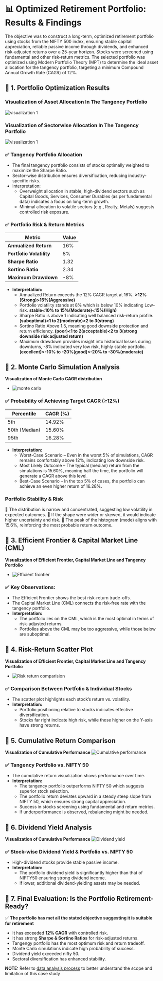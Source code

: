 # 📊 **Optimized Retirement Portfolio: Results & Findings**
The objective was to construct a long-term, optimized retirement portfolio using stocks from the NIFTY 500 index, ensuring stable capital appreciation, reliable passive income through dividends, and enhanced risk-adjusted returns over a 25-year horizon. Stocks were screened using fundamental and other risk-return metrics. The selected portfolio was optimized using Modern Portfolio Theory (MPT) to determine the ideal asset allocation for the tangency portfolio, targeting a minimum Compound Annual Growth Rate (CAGR) of 12%.
## 🔹 **1. Portfolio Optimization Results**
### Visualization of Asset Allocation In The Tangency Portfolio
![visualization 1](result/tangency_portfolio_asset_allocation.png)
### Visualization of Sectorwise Allocation In The Tangency Portfolio
![visualization 1](result/tangency_portfolio_sector_allocation.png)
### ✅ **Tangency Portfolio Allocation**
- The final tangency portfolio consists of stocks optimally weighted to maximize the Sharpe Ratio.
- Sector-wise distribution ensures diversification, reducing industry-specific risks.
- Interpretation:
  - Overweight allocation in stable, high-dividend sectors such as Capital Goods, Services, Consumer Durables (as per fundamental data) indicates a focus on long-term growth.
  - Minimal allocation to volatile sectors (e.g., Realty, Metals) suggests controlled risk exposure.

### ✅ **Portfolio Risk & Return Metrics**
| Metric                  | Value  |
|------------------------|--------|
| **Annualized Return**  | 16%    |
| **Portfolio Volatility** | 8%    |
| **Sharpe Ratio**       | 1.32     |
| **Sortino Ratio**      | 2.34     |
| **Maximum Drawdown**   | -8%    |

- **Interpretation:**
  - Annualized Return exceeds the 12% CAGR target at 16%. **>12% (Strong)>15%(Aggressive)**
  - Portfolio volatility stands at 8% which is below 10% indicating Low-risk. **stable<10% to 15%(Moderate)<15%(High)**
  - Sharpe Ratio is above 1 indicating well balanced risk-return profile. **(suboptimal)<1 to 2(moderate)<2 to 3(strong)**
  - Sortino Ratio Above 1.5, meaning good downside protection and return efficiency. **(poor)<1 to 2(acceptable)<2 to 3(strong downside risk adjusted return)**
  - Maximum drawdown provides insight into historical losses during downturns, -8% indicated very low risk, highly stable portfolio. **(excellent)<-10% to -20%(good)<-20% to -30%(moderate)**

## 🔹 **2. Monte Carlo Simulation Analysis**
**Visualization of Monte Carlo CAGR distribution**
  - ![monte carlo](result/montecarlo_interpretation.png)

### ✅ **Probability of Achieving Target CAGR (≥12%)** 
| Percentile | CAGR (%) |
|------------|----------|
| 5th       | 14.92%      |
| 50th (Median) | 15.60% |
| 95th      | 16.28%      |

- **Interpretation:**
  - Worst-Case Scenario – Even in the worst 5% of simulations, CAGR remains comfortably above 12%, indicating low downside risk.
  - Most Likely Outcome – The typical (median) return from the simulations is 15.60%, meaning half the time, the portfolio will generate a CAGR above this level.
  - Best-Case Scenario – In the top 5% of cases, the portfolio can achieve an even higher return of 16.28%.
  
### Portfolio Stability & Risk
🔹 The distribution is narrow and concentrated, suggesting low volatility in expected outcomes.
🔹 If the shape were wider or skewed, it would indicate higher uncertainty and risk.
🔹 The peak of the histogram (mode) aligns with 15.6%, reinforcing the most probable return outcome.

## 🔹 **3. Efficient Frontier & Capital Market Line (CML)**
**Visualization of Efficient Frontier, Capital Market Line and Tangency Portfolio**
  - ![Efficient frontier](result/efficient_frontier_with_tp&cml.png)
### ✅ **Key Observations:**
- The Efficient Frontier shows the best risk-return trade-offs.
- The Capital Market Line (CML) connects the risk-free rate with the tangency portfolio.
- **Interpretation:**
  - The portfolio lies on the CML, which is the most optimal in terms of risk-adjusted returns.
  - Portfolios above the CML may be too aggressive, while those below are suboptimal.

## 🔹 **4. Risk-Return Scatter Plot**
**Visualization of Efficient Frontier, Capital Market Line and Tangency Portfolio**
  - ![Risk return comparision](result/pf_vs_stk_return_scatter_plot.png)

### ✅ **Comparison Between Portfolio & Individual Stocks**
- The scatter plot highlights each stock’s return vs. volatility.
- **Interpretation:**
  - Portfolio positioning relative to stocks indicates effective diversification.
  - Stocks far right indicate high risk, while those higher on the Y-axis have strong returns.

## 🔹 **5. Cumulative Return Comparison**
**Visualization of Cumulative Performance**
![Cumulative performance](result/tangencyportfolio_vs_nifty50.png)
### ✅ **Tangency Portfolio vs. NIFTY 50**
- The cumulative return visualization shows performance over time.
- **Interpretation:**
  - The tangency portfolio outperforms NIFTY 50 which suggests superior stock selection.
  - The portfolio return deviates upward in a steady steep slope from NIFTY 50, which ensures strong capital appreciation.
  - Success in stocks screening using fundamental and return metrics.
  - If underperformance is observed, rebalancing might be needed.

## 🔹 **6. Dividend Yield Analysis**
**Visualization of Cumulative Performance**
![Dividend yield](result/div_yield_comparision.png)
### ✅ **Stock-wise Dividend Yield & Portfolio vs. NIFTY 50**
- High-dividend stocks provide stable passive income.
- **Interpretation:**
  - The portfolio dividend yield is significantly higher than that of NIFTY50 ensuring strong dividend income.
  - If lower, additional dividend-yielding assets may be needed.

## 🔹 **7. Final Evaluation: Is the Portfolio Retirement-Ready?**

✅ **The portfolio has met all the stated objective suggesting it is suitable for retirement**
- It has exceeded **12% CAGR** with controlled risk.
- It has strong **Sharpe & Sortino Ratios** for risk-adjusted returns.
- Tangengy portfolio has the most optimum risk and return tradeoff.
- Monte Carlo simulations indicate high probability of success.
- Dividend yield exceeded nifty 50.
- Sectoral diversification has enhanced stability.

**NOTE:** Refer to [data analysis process](README.md) to better understand the scope and limitation of this case study




